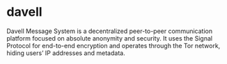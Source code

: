 # davell
Davell Message System is a decentralized peer-to-peer communication platform focused on absolute anonymity and security. It uses the Signal Protocol for end-to-end encryption and operates through the Tor network, hiding users’ IP addresses and metadata.
